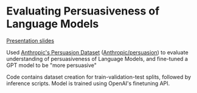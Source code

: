 # Evaluating Persuasiveness of Language Models

[Presentation slides](https://docs.google.com/presentation/d/12q8UaCYGNGlH2Rv7pUfdggLOcynsWnc6e_uK9apHgsQ/edit?usp=sharing)

Used [Anthropic's Persuasion Dataset](https://www.anthropic.com/research/measuring-model-persuasiveness) ([Anthropic/persuasion](https://huggingface.co/datasets/Anthropic/persuasion)) to evaluate understanding of persuasiveness of Language Models, and fine-tuned a GPT model to be "more persuasive"

Code contains dataset creation for train-validation-test splits, followed by inference scripts. Model is trained using OpenAI's finetuning API.
